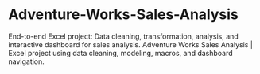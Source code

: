# Adventure-Works-Sales-Analysis
End-to-end Excel project: Data cleaning, transformation, analysis, and interactive dashboard for sales analysis. Adventure Works Sales Analysis | Excel project using data cleaning, modeling, macros, and dashboard navigation.
